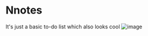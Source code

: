 # Nnotes
It's just a basic to-do list which also looks cool
![image](https://i.imgur.com/kVAGwSF.png)
